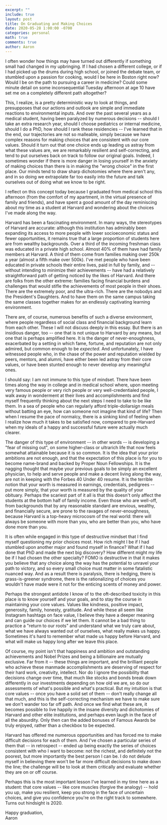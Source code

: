```yaml
---
excerpt: ""
include: true
layout: post
title: On Graduating and Making Choices
date: 2020-05-28 1:00:00 -0700
categories: personal
math: true
comments: true
author: Aaron
---
```





I often wonder how things may have turned out differently if something small had changed in my upbringing. If I had chosen a different college, or if I had picked up the drums during high school, or joined the debate team, or stumbled upon a passion for cooking, would I be here in Boston right now? Would I be on the path to pursuing a career in medicine? Could some minute detail on some inconsequential Tuesday afternoon at age 10 have set me on a completely different path altogether?  

This, I realize, is a pretty deterministic way to look at things, and presupposes that our actions and outlook are simple and immediate reactions to environmental inputs. And over the past several years as a medical student, having been paralyzed by numerous decisions -- should I take an extra research year, should I choose pediatrics or internal medicine, should I do a PhD, how should I rank these residencies -- I've learned that in the end, our trajectories are not so malleable, simply because we have complex reasons for making choices that are consistent with our core values. Should it turn out that one choice ends up leading us astray from what these values are, we are remarkably resilient and self-correcting, and tend to put ourselves back on track to follow our original goals. Indeed, I sometimes wonder if there is more danger in losing yourself in the anxiety of making choices than there is in making the "wrong choice" in the first place. Our minds tend to draw sharp dichotomies where there aren't any, and in so doing we extrapolate far too easily into the future and talk ourselves out of doing what we know to be right.  

I reflect on this concept today because I graduated from medical school this afternoon (from the comfort of my apartment, in the virtual presence of family and friends), and have spent a good amount of the day reminiscing about my time as a student at Harvard and wondering about the choices I've made along the way.  

Harvard has been a fascinating environment. In many ways, the stereotypes of Harvard are accurate: although this institution has admirably been expanding its access to more people with lower socioeconomic status and fewer opportunities, it remains true that a large proportion of students here are from wealthy backgrounds. Over a third of the incoming freshman class was educated in a private high school. Almost 40% of them have had family members at Harvard. A third of them come from families making over 250k a year (almost a fifth make over 500k). I've met people who have been educated in private schools their entire lives, paid in full by family, and -- without intending to minimize their achievements -- have had a relatively straightforward path of getting noticed by the likes of Harvard. And there are folks from the other extreme: families facing financial burdens and challenges that would stifle the achievements of most people in their shoes. There are the extremely poor, and the ultra-rich. There are the nobodys and the President's Daughters. And to have them on the same campus taking the same classes together makes for an endlessly captivating learning environment.  

There are, of course, numerous benefits of such a diverse environment, where people regardless of social class and financial background learn from each other. These I will not discuss deeply in this essay. But there is an insidious danger, too -- one that is not unique to Harvard by any means, but one that is perhaps amplified here. It is the danger of never-enoughness, exacerbated by a setting in which fame, fortune, and reputation are not only admired, but common enough to be *expected*. And unfortunately, I have witnessed people who, in the chase of the power and reputation wielded by peers, mentors, and alumni, have either been led astray from their core values, or have been stunted enough to never develop any meaningful ones.  

I should say: I am not immune to this type of mindset. There have been times along the way in college and in medical school where, upon meeting very famous people or very rich people or very well-credentialed people, I walk away in wonderment at their lives and accomplishments and find myself frequently thinking about the next steps I need to take to be like them. In a sea of people who can regularly afford triple-dollarsign meals without batting an eye, how can someone not imagine that kind of life? Then when I resume the pace of normalcy, there is a sinking kind of feeling when I realize how much it takes to be satisfied now, compared to pre-Harvard when my ideals of a happy and successful future were actually much clearer.  

The danger of this type of environment -- in other words -- is developing a "fear of missing out", on some higher-class or ultrarich life that now feels somewhat attainable because it is so common. It is the idea that your prior ambitions are not enough, and that the expectation of this place is for you to become name-brand and backed by Proper Noun Fellowships. It is the nagging thought that maybe your previous goals to be simply an excellent physician, to help and serve people and make a decent living along the way, are not in keeping with the Forbes 40 Under 40 resume. It is the terrible notion that your worth is measured in earnings, credentials, pedigrees -- put more simply, that your worth is measured by the quality of your obituary. Perhaps the scariest part of it all is that this doesn't only affect the students at the bottom half of family income. Even those who are well-off, from backgrounds that by any reasonable standard are envious, wealthy, and financially secure, are prone to the ravages of never-enoughness, because Harvard is a top-heavy microcosm of the real world: there will always be someone with more than you, who are better than you, who have done more than you.  

It is often while engaged in this type of destructive mindset that I find myself questioning my prior choices most. How rich might I be if I had stumbled upon another major and found myself in finance? What if I had done that PhD and made the next big discovery? How different might my life be if I had chosen the other specialty? FOMO is destructive in that it makes you believe that any choice along the way has the potential to unravel your path to victory, and so every small choice must matter in some fatalistic nuanced way. And as a result there is paralysis, there is hedging, there is grass-is-greener syndrome, there is the rationalizing of choices you wouldn't have made were it not for the enticing scents of money and power.  

Perhaps the strongest antidote I know of to the oft-described toxicity in this place is to know yourself and your goals, and to stay the course in maintaining your core values. Values like kindness, positive impact, generosity, family, honesty, gratitude. And while these all seem like Instagram hashtags on face value, I believe they have a deeper meaning and can guide our choices if we let them. It cannot be a bad thing to practice a "return to our roots" and understand what we truly care about, what we have always wanted out of ourselves, what really makes us happy. Sometimes it's hard to remember what made us happy before Harvard, and what will make us happy long after we leave this place.  

Of course, my point isn't that happiness and ambition and outstanding achievements and Nobel Prizes and being a billionaire are mutually exclusive. Far from it -- these things are important, and the brilliant people who achieve these manmade accomplishments are deserving of respect for their hard work, creativity, intellect. Nor do I ignore the possibility that decisions change over time, that much like stocks and bonds break down differently in our investments depending on how old we are, so do our assessments of what's possible and what's practical. But my intuition is that core values -- once you have a solid set of them -- don't really change all that much, and this is the self-correcting mechanism we have to make sure we don't wander too far off path. And once we find what these are, it becomes possible to live happily in the insane diversity and dichotomies of Harvard and other elite institutions, and perhaps even laugh in the face of all the absurdity. Only then can the added bonuses of Famous Awards be truly enjoyed, rather than a checkbox to be expected.  

Harvard has offered me numerous opportunities and has forced me to make difficult decisions for each of them. And I've chosen a particular series of them that -- in retrospect -- ended up being exactly the series of choices consistent with who I want to become: not the richest, and definitely not the poorest, but more importantly the best person I can be. I do not delude myself in believing there won't be far more difficult decisions to make down the line; the challenge will be to look at them critically and evaluate whether they are on or off course.  

Perhaps this is the most important lesson I've learned in my time here as a student: that core values -- like core muscles (forgive the analogy) --  hold you up, make you resilient, keep you strong in the face of uncertain choices, and give you confidence you're on the right track to somewhere. Turns out hindsight is 2020.  

Happy graduation,  
Aaron
